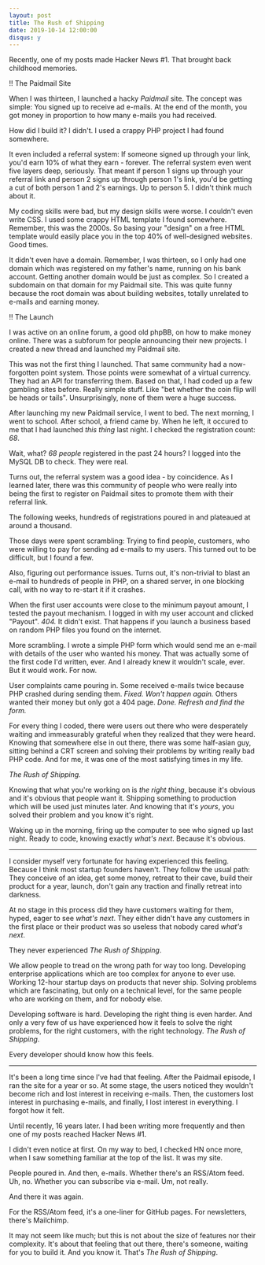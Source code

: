 ```yaml
---
layout: post
title: The Rush of Shipping
date: 2019-10-14 12:00:00
disqus: y
---
```


Recently, one of my posts made Hacker News #1. That brought back
childhood memories.

!! The Paidmail Site

When I was thirteen, I launched a hacky *Paidmail* site. The concept
was simple: You signed up to receive ad e-mails. At the end of the
month, you got money in proportion to how many e-mails you had
received.

How did I build it? I didn't. I used a crappy PHP project I had found
somewhere.

It even included a referral system: If someone signed up through your
link, you'd earn 10% of what they earn - forever.  The referral system
even went five layers deep, seriously. That meant if person 1 signs up
through your referral link and person 2 signs up through person 1's
link, you'd be getting a cut of both person 1 and 2's earnings. Up to
person 5. I didn't think much about it.

My coding skills were bad, but my design skills were worse. I couldn't
even write CSS. I used some crappy HTML template I found somewhere.
Remember, this was the 2000s. So basing your "design" on a free HTML
template would easily place you in the top 40% of well-designed
websites. Good times.

It didn't even have a domain. Remember, I was thirteen, so I only had
one domain which was registered on my father's name, running on his
bank account. Getting another domain would be just as complex. So I
created a subdomain on that domain for my Paidmail site. This was
quite funny because the root domain was about building websites,
totally unrelated to e-mails and earning money.

!! The Launch

I was active on an online forum, a good old phpBB, on how to make
money online. There was a subforum for people announcing their new
projects. I created a new thread and launched my Paidmail site.

This was not the first thing I launched. That same community had a
now-forgotten point system. Those points were somewhat of a virtual
currency. They had an API for transferring them. Based on that, I had
coded up a few gambling sites before. Really simple stuff. Like "bet
whether the coin flip will be heads or tails". Unsurprisingly, none of
them were a huge success.

After launching my new Paidmail service, I went to bed. The next
morning, I went to school. After school, a friend came by. When he
left, it occured to me that I had launched *this thing* last night. I
checked the registration count: *68*.

Wait, what? *68 people* registered in the past 24 hours? I logged into
the MySQL DB to check. They were real.

Turns out, the referral system was a good idea - by coincidence. As I
learned later, there was this community of people who were really into
being the first to register on Paidmail sites to promote them with
their referral link.

The following weeks, hundreds of registrations poured in and plateaued
at around a thousand.

Those days were spent scrambling: Trying to find people, customers,
who were willing to pay for sending ad e-mails to my users. This
turned out to be difficult, but I found a few.

Also, figuring out performance issues. Turns out, it's non-trivial to
blast an e-mail to hundreds of people in PHP, on a shared server, in
one blocking call, with no way to re-start it if it crashes.

When the first user accounts were close to the minimum payout amount,
I tested the payout mechanism. I logged in with my user account and
clicked "Payout". *404.* It didn't exist. That happens if you launch a
business based on random PHP files you found on the internet.

More scrambling. I wrote a simple PHP form which would send me an
e-mail with details of the user who wanted his money. That was
actually some of the first code I'd written, ever. And I already knew
it wouldn't scale, ever. But it would work. For now.

User complaints came pouring in. Some received e-mails twice because
PHP crashed during sending them. *Fixed. Won't happen again.* Others
wanted their money but only got a 404 page. *Done. Refresh and find
the form.*

For every thing I coded, there were users out there who were
desperately waiting and immeasurably grateful when they realized that
they were heard. Knowing that somewhere else in out there, there was
some half-asian guy, sitting behind a CRT screen and solving their
problems by writing really bad PHP code. And for me, it was one of the
most satisfying times in my life.

*The Rush of Shipping.*

Knowing that what you're working on is *the right thing*, because it's
obvious and it's obvious that people want it. Shipping something to
production which will be used just minutes later. And knowing that
it's *yours*, you solved their problem and you know it's right.

Waking up in the morning, firing up the computer to see who signed up
last night. Ready to code, knowing exactly *what's next*. Because it's
obvious.

---

I consider myself very fortunate for having experienced this
feeling. Because I think most startup founders haven't. They follow
the usual path: They conceive of an idea, get some money, retreat to
their cave, build their product for a year, launch, don't gain any
traction and finally retreat into darkness.

At no stage in this process did they have customers waiting for them,
hyped, eager to see *what's next*. They either didn't have any
customers in the first place or their product was so useless that
nobody cared *what's next*.

They never experienced *The Rush of Shipping*.

We allow people to tread on the wrong path for way too
long. Developing enterprise applications which are too complex for
anyone to ever use. Working 12-hour startup days on products that
never ship. Solving problems which are fascinating, but only on a
technical level, for the same people who are working on them, and for
nobody else.

Developing software is hard. Developing the right thing is even
harder. And only a very few of us have experienced how it feels to
solve the right problems, for the right customers, with the right
technology. *The Rush of Shipping*.

Every developer should know how this feels.

---

It's been a long time since I've had that feeling. After the Paidmail
episode, I ran the site for a year or so. At some stage, the users
noticed they wouldn't become rich and lost interest in receiving
e-mails. Then, the customers lost interest in purchasing e-mails, and
finally, I lost interest in everything. I forgot how it felt.

Until recently, 16 years later. I had been writing more frequently and
then one of my posts reached Hacker News #1.

I didn't even notice at first. On my way to bed, I checked HN once
more, when I saw something familiar at the top of the list. It was my
site.

People poured in. And then, e-mails. Whether there's an RSS/Atom
feed. Uh, no. Whether you can subscribe via e-mail. Um, not really.

And there it was again.

For the RSS/Atom feed, it's a one-liner for GitHub pages. For
newsletters, there's Mailchimp.

It may not seem like much; but this is not about the size of features
nor their complexity. It's about that feeling that out there, there's
someone, waiting for you to build it. And you know it. That's *The
Rush of Shipping*.

